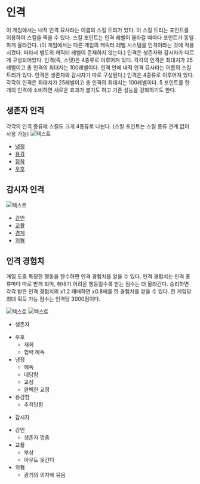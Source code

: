 # 인격
이 게임에서는 내적 인격 묘사라는 이름의 스킬 트리가 있다.
이 스킬 트리는 포인트를 이용하여 스킬을 찍을 수 있다.
스킬 포인트는 인격 레벨이 올라갈 때마다 포인트가 동일하게 올라간다.
(이 게임에서는 다른 게임의 캐릭터 레벨 시스템을 인격이라는 것에 적용시켰다. 따라서 별도의 캐릭터 레벨이 존재하지 않는다.)
인격은 생존자와 감시자가 다르게 구성되어있다.
인격(즉, 스텟)은 4종류로 이루어져 있다.
각각의 인격은 최대치가 25레벨이고 총 인격의 최대치는 100레벨이다.
인격 안에 내적 인격 묘사라는 이름의 스킬 트리가 있다.
인격은 생존자와 감시자가 따로 구성된다.)
인격은 4종류로 이루어져 있다.
각각의 인격은 최대치가 25레벨이고 총 인격의 최대치는 100레벨이다.
5 포인트를 한 개의 인격에 소비하면 새로운 효과가 붙기도 하고 기존 성능을 강화하기도 한다.

 ## 생존자 인격
  각각의 인격 종류에 스킬도 크게 4종류로 나뉜다.
 (스킬 포인트는 스킬 종류 관계 없이 사용 가능)
 ![텍스트](https://github.com/straipe/2018920028-intro/blob/%EC%9D%B8%EA%B2%A9/%EC%83%9D%EC%A1%B4%EC%9E%90%20%EC%9D%B8%EA%B2%A9/%EC%83%9D%EC%A1%B4%EC%9E%90%20%EC%9D%B8%EA%B2%A9.jpg)
 + [냉정](https://github.com/straipe/2018920028-intro/blob/%EC%9D%B8%EA%B2%A9/%EC%83%9D%EC%A1%B4%EC%9E%90%20%EC%9D%B8%EA%B2%A9/%EB%83%89%EC%A0%95.md)
 + [용감](https://github.com/straipe/2018920028-intro/blob/%EC%9D%B8%EA%B2%A9/%EC%83%9D%EC%A1%B4%EC%9E%90%20%EC%9D%B8%EA%B2%A9/%EC%9A%A9%EA%B0%90.md)
 + [집착](https://github.com/straipe/2018920028-intro/blob/%EC%9D%B8%EA%B2%A9/%EC%83%9D%EC%A1%B4%EC%9E%90%20%EC%9D%B8%EA%B2%A9/%EC%A7%91%EC%B0%A9.md)
 + [우호](https://github.com/straipe/2018920028-intro/blob/%EC%9D%B8%EA%B2%A9/%EC%83%9D%EC%A1%B4%EC%9E%90%20%EC%9D%B8%EA%B2%A9/%EC%9A%B0%ED%98%B8.md)

 ## 감시자 인격
 ![텍스트](https://github.com/straipe/2018920028-intro/blob/%EC%9D%B8%EA%B2%A9/%EC%83%9D%EC%A1%B4%EC%9E%90%20%EC%9D%B8%EA%B2%A9/%EA%B0%90%EC%8B%9C%EC%9E%90%20%EC%9D%B8%EA%B2%A9.jpg)
 + [강인](https://github.com/straipe/2018920028-intro/blob/%EC%9D%B8%EA%B2%A9/%EC%83%9D%EC%A1%B4%EC%9E%90%20%EC%9D%B8%EA%B2%A9/%EA%B0%95%EC%9D%B8.md)
 + [교활](https://github.com/straipe/2018920028-intro/blob/%EC%9D%B8%EA%B2%A9/%EC%83%9D%EC%A1%B4%EC%9E%90%20%EC%9D%B8%EA%B2%A9/%EA%B5%90%ED%99%9C.md)
 + [경계](https://github.com/straipe/2018920028-intro/blob/%EC%9D%B8%EA%B2%A9/%EC%83%9D%EC%A1%B4%EC%9E%90%20%EC%9D%B8%EA%B2%A9/%EA%B2%BD%EA%B3%84.md)
 + [위협](https://github.com/straipe/2018920028-intro/blob/%EC%9D%B8%EA%B2%A9/%EC%83%9D%EC%A1%B4%EC%9E%90%20%EC%9D%B8%EA%B2%A9/%EC%9C%84%ED%98%91.md)

 ## 인격 경험치
게임 도중 특정한 행동을 완수하면 인격 경험치를 얻을 수 있다. 인격 경험치는 인격 종류마다 따로 받게 되며, 해내기 어려운 행동일수록 받는 점수는 더 올라간다. 승리하면 각각 받은 인격 경험치의 x1.2 패배하면 x0.8배를 한 경험치를 얻을 수 있다. 한 게임당 최대 획득 가능 점수는 인격당 3000점이다.

![텍스트](https://github.com/straipe/2018920028-intro/blob/%EC%9D%B8%EA%B2%A9/%EC%83%9D%EC%A1%B4%EC%9E%90%20%EC%9D%B8%EA%B2%A9/%EC%9D%B8%EA%B2%A9%20%EB%B3%B5%EC%9B%90.jpg)
![텍스트](https://github.com/straipe/2018920028-intro/blob/%EC%9D%B8%EA%B2%A9/%EC%83%9D%EC%A1%B4%EC%9E%90%20%EC%9D%B8%EA%B2%A9/%EC%9D%B8%EA%B2%A9%20%EB%B3%B5%EC%9B%90%202.jpg)
+ 생존자

 * 우호
   * 재회
   * 협력 해독
 * 냉정
   * 해독
   * 대담함
   * 교정
   * 완벽한 교정
 * 용감함
   * 추적당함

+ 감시자

 * 강인
   * 생존자 명중
 * 교활
   * 부상
   * 아무도 못간다
 * 위협
   * 광기의 의자에 묶음
